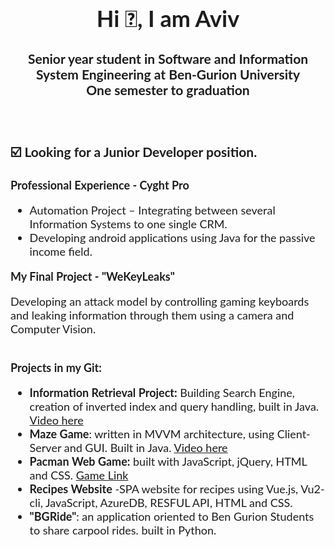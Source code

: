 <div style="text-align: center; font-size:18px;">
	<div style="display: inline-block; text-align: left; color:#1d1d1d; font-family: 'Lato', sans-serif;">
		<h1 align="center" style="color:#1d1d1d; font-family: 'Lato', sans-serif ;">Hi 👋, I am Aviv</h1>
		<h3 align="center" style="color:#1d1d1d; font-family: 'Lato', sans-serif;">Senior year student in Software and Information System Engineering at Ben-Gurion University<br>One semester to graduation</h3>
		<br>
		<p>
		<h3 style="color:#1d1d1d; font-family: 'Lato', sans-serif;">☑️ Looking for a Junior Developer position.</h3>
		</p>
		<p  align="left">
		<b>Professional Experience - Cyght Pro</b><br>
			<ul align="left">
			  <li>Automation Project – Integrating between several Information Systems to one single CRM.</li>
			  <li>Developing android applications using Java for the passive income field. </li>
			</ul>  
		</p>
		<p><b>My Final Project - "WeKeyLeaks"</b></p>
		Developing an attack model by controlling gaming keyboards<br>
		and leaking information through them using a camera and Computer Vision.<br><br>
		<p><b>Projects in my Git:</b></p>
		<ul>
		  <li><b>Information Retrieval Project:</b> Building Search Engine, creation of inverted index and query handling, built in Java. <a href="https://drive.google.com/file/d/1zS6FP6hRZWQKJBIoIaOuO02wiqSd7kgl/view?usp=sharing">Video here</a></li>
		  <li><b>Maze Game</b>: written in MVVM architecture, using Client-Server and GUI. Built in Java. <a href="https://drive.google.com/file/d/1sCidQKbumDrTAHCrSryWoE3_S7fKPLri/view?usp=sharing">Video here</a></li>
		  <li><b>Pacman Web Game:</b> built with JavaScript, jQuery, HTML and CSS. <a href="https://avivamsellem.github.io/PacmanGame/">Game Link</a></li>
		  <li><b>Recipes Website</b> -SPA website for recipes using Vue.js, Vu2-cli, JavaScript, AzureDB, RESFUL API, HTML and CSS.</li>
		  <li><b>"BGRide"</b>: an application oriented to Ben Gurion Students to share carpool rides. built in Python.</li>
		</ul>  
	</div>
</div>	
